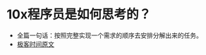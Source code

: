 # 10x程序员是如何思考的？
- 全篇一句话：按照完整实现一个需求的顺序去安排分解出来的任务。
- [极客时间原文](https://time.geekbang.org/column/article/78542)
